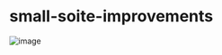 # small-soite-improvements

![image](https://github.com/OSZII/small-soite-improvements/assets/46607383/5f5d189a-708c-4813-acd7-875012ff9107)
